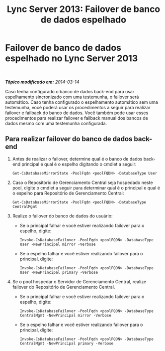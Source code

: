﻿---
title: 'Lync Server 2013: Failover de banco de dados espelhado'
TOCTitle: Failover de banco de dados espelhado
ms:assetid: 70185476-e3d4-440a-9316-fa24b226343e
ms:mtpsurl: https://technet.microsoft.com/pt-br/library/JJ204991(v=OCS.15)
ms:contentKeyID: 49307066
ms.date: 05/19/2016
mtps_version: v=OCS.15
ms.translationtype: HT
---

# Failover de banco de dados espelhado no Lync Server 2013

 

_**Tópico modificado em:** 2014-03-14_

Caso tenha configurado o banco de dados back-end para usar espelhamento sincronizado com uma testemunha, o failover será automático. Caso tenha configurado o espelhamento automático sem uma testemunha, você poderá usar os procedimentos a seguir para realizar failover e failback do banco de dados. Você também pode usar esses procedimentos para realizar failover e failback manual dos bancos de dados mesmo com uma testemunha configurada.

## Para realizar failover do banco de dados back-end

1.  Antes de realizar o failover, determine qual é o banco de dados back-end principal e qual é o espelho digitando o cmdlet a seguir:
    
        Get-CsDatabaseMirrorState -PoolFqdn <poolFQDN> -DatabaseType User

2.  Caso o Repositório de Gerenciamento Central seja hospedado neste pool, digite o cmdlet a seguir para determinar qual é o principal e qual é o espelho para Repositório de Gerenciamento Central:
    
        Get-CsDatabaseMirrorState -PoolFqdn <poolFQDN> -DatabaseType CentralMgmt

3.  Realize o failover do banco de dados do usuário:
    
      - Se o principal falhar e você estiver realizando failover para o espelho, digite:
        
            Invoke-CsDatabaseFailover -PoolFqdn <poolFQDN> -DatabaseType User -NewPrincipal mirror -Verbose
    
      - Se o espelho falhar e você estiver realizando failover para o principal, digite:
        
            Invoke-CsDatabaseFailover -PoolFqdn <poolFQDN> -DatabaseType User -NewPrincipal primary -Verbose

4.  Se o pool hospedar o Servidor de Gerenciamento Central, realize failover do Repositório de Gerenciamento Central.
    
      - Se o principal falhar e você estiver realizando failover para o espelho, digite:
        
            Invoke-CsDatabaseFailover -PoolFqdn <poolFQDN> -DatabaseType CentralMgmt -NewPrincipal mirror -Verbose
    
      - Se o espelho falhar e você estiver realizando failover para o principal, digite:
        
            Invoke-CsDatabaseFailover -PoolFqdn <poolFQDN> -DatabaseType CentralMgmt -NewPrincipal primary -Verbose

